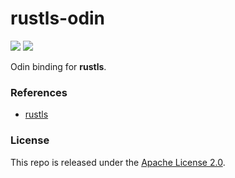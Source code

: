 # rustls-odin

[![](https://img.shields.io/github/v/tag/thechampagne/rustls-odin?label=version)](https://github.com/thechampagne/rustls-odin/releases/latest) [![](https://img.shields.io/github/license/thechampagne/rustls-odin)](https://github.com/thechampagne/rustls-odin/blob/main/LICENSE)

Odin binding for **rustls**.

### References
 - [rustls](https://github.com/rustls/rustls-ffi)

### License

This repo is released under the [Apache License 2.0](https://github.com/thechampagne/rustls-odin/blob/main/LICENSE).
